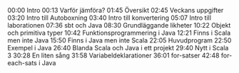 00:00 Intro
00:13 Varför jämföra?
01:45 Översikt
02:45 Veckans uppgifter
03:20 Intro till Autoboxning
03:40 Intro till konvertering
05:07 Intro till laborationen
07:36 sbt och Java
08:30 Grundläggande likheter
10:22 Objekt och primitiva typer
10:42 Funktionsprogrammering i Java 
12:21 Finns i Scala men inte Java
15:50 Finns i Java men inte Scala
22:05 Huvudprogram
22:50 Exempel i Java
26:40 Blanda Scala och Java i ett projekt
29:40 Nytt i Scala 3
30:28 En liten sång
31:58 Variabeldeklarationer 
36:01 for-satser
42:48 for-each-sats i Java